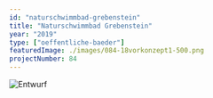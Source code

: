 ```yaml
---
id: "naturschwimmbad-grebenstein"
title: "Naturschwimmbad Grebenstein"
year: "2019"
type: ["oeffentliche-baeder"]
featuredImage: ./images/084-18vorkonzept1-500.png
projectNumber: 84
---
```


![Entwurf](images/084-18vorkonzept1-500.png)